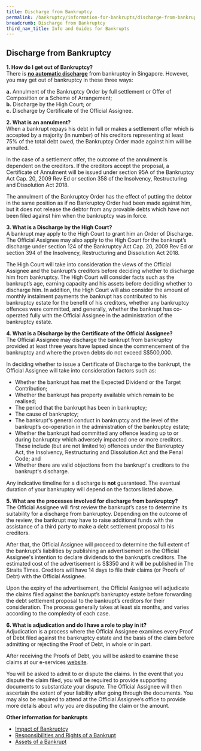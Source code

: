 ```yaml
---
title: Discharge from Bankruptcy
permalink: /bankruptcy/information-for-bankrupts/discharge-from-bankruptcy/
breadcrumb: Discharge from Bankruptcy
third_nav_title: Info and Guides for Bankrupts
---
```

Discharge from Bankruptcy
---

<b>1. How do I get out of Bankruptcy?</b><br>
There is <b><u>no automatic discharge</u></b> from bankruptcy in Singapore. However, you may get out of bankruptcy in these three ways: <br>


<b>a.</b>     Annulment of the Bankruptcy Order by full settlement or Offer of Composition or a Scheme of Arrangement; <br>
<b>b.</b>     Discharge by the High Court; or <br>
<b>c.</b>     Discharge by Certificate of the Official Assignee. <br>

<b>2. What is an annulment?</b> <br>
When a bankrupt repays his debt in full or makes a settlement offer which is accepted by a majority (in number) of his creditors representing at least 75% of the total debt owed, the Bankruptcy Order made against him will be annulled.<br>

In the case of a settlement offer, the outcome of the annulment is dependent on the creditors. If the creditors accept the proposal, a Certificate of Annulment will be issued under section 95A of the Bankruptcy Act Cap. 20, 2009 Rev Ed or section 358 of the Insolvency, Restructuring and Dissolution Act 2018.<br>

The annulment of the Bankruptcy Order has the effect of putting the debtor in the same position as if no Bankruptcy Order had been made against him, but it does not release the debtor from any provable debts which have not been filed against him when the bankruptcy was in force.<br>
 
<b>3. What is a Discharge by the High Court?</b><br>
A bankrupt may apply to the High Court to grant him an Order of Discharge. The Official Assignee may also apply to the High Court for the bankrupt’s discharge under section 124 of the Bankruptcy Act Cap. 20, 2009 Rev Ed or section 394 of the Insolvency, Restructuring and Dissolution Act 2018.<br>

The High Court will take into consideration the views of the Official Assignee and the bankrupt’s creditors before deciding whether to discharge him from bankruptcy. The High Court will consider facts such as the bankrupt’s age, earning capacity and his assets before deciding whether to discharge him. In addition, the High Court will also consider the amount of monthly instalment payments the bankrupt has contributed to his bankruptcy estate for the benefit of his creditors, whether any bankruptcy offences were committed, and generally, whether the bankrupt has co-operated fully with the Official Assignee in the administration of the bankruptcy estate.<br>

<b>4. What is a Discharge by the Certificate of the Official Assignee?</b><br>
The Official Assignee may discharge the bankrupt from bankruptcy provided at least three years have lapsed since the commencement of the bankruptcy and where the proven debts do not exceed S$500,000.<br>

In deciding whether to issue a Certificate of Discharge to the bankrupt, the Official Assignee will take into consideration factors such as:
* Whether the bankrupt has met the Expected Dividend or the Target Contribution;
* Whether the bankrupt has property available which remain to be realised;
* The period that the bankrupt has been in bankruptcy;
* The cause of bankruptcy;
* The bankrupt's general conduct in bankruptcy and the level of the bankrupt’s co-operation in the administration of the bankruptcy estate;
* Whether the bankrupt had committed any offence leading up to or during bankruptcy which adversely impacted one or more creditors. These include (but are not limited to) offences under the Bankruptcy Act, the Insolvency, Restructuring and Dissolution Act and the Penal Code; and
* Whether there are valid objections from the bankrupt's creditors to the bankrupt's discharge.

Any indicative timeline for a discharge is <b>not</b> guaranteed. The eventual duration of your bankruptcy will depend on the factors listed above.<br>

<b>5. What are the processes involved for discharge from bankruptcy?</b><br>
The Official Assignee will first review the bankrupt’s case to determine its suitability for a discharge from bankruptcy. Depending on the outcome of the review, the bankrupt may have to raise additional funds with the assistance of a third party to make a debt settlement proposal to his creditors.<br>

After that, the Official Assignee will proceed to determine the full extent of the bankrupt’s liabilities by publishing an advertisement on the Official Assignee's intention to declare dividends to the bankrupt’s creditors. The estimated cost of the advertisement is S$350 and it will be published in The Straits Times. Creditors will have 14 days to file their claims (or Proofs of Debt) with the Official Assignee.<br>

Upon the expiry of the advertisement, the Official Assignee will adjudicate the claims filed against the bankrupt’s bankruptcy estate before forwarding the debt settlement proposal to the bankrupt’s creditors for their consideration. The process generally takes at least six months, and varies according to the complexity of each case.<br>

<b>6. What is adjudication and do I have a role to play in it?</b><br>
Adjudication is a process where the Official Assignee examines every Proof of Debt filed against the bankruptcy estate and the basis of the claim before admitting or rejecting the Proof of Debt, in whole or in part. <br>

After receiving the Proofs of Debt, you will be asked to examine these claims at our e-services [website]( https://go.gov.sg/bankruptcy). <br>

You will be asked to admit to or dispute the claims. In the event that you dispute the claim filed, you will be required to provide supporting documents to substantiate your dispute. The Official Assignee will then ascertain the extent of your liability after going through the documents. You may also be required to attend at the Official Assignee’s office to provide more details about why you are disputing the claim or the amount. <br>

<b>Other information for bankrupts</b> <br>
* [Impact of Bankruptcy](/bankruptcy/information-for-bankrupts/impact-of-bankruptcy/)
* [Responsibilities and Rights of a Bankrupt](/bankruptcy/information-for-bankrupts/impact-of-bankruptcy/responsibilities-and-rights/)
* [Assets of a Bankrupt](/bankruptcy/information-for-bankrupts/assets-of-a-bankrupt/)
